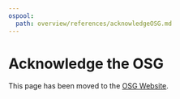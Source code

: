 ```yaml
---
ospool:
  path: overview/references/acknowledgeOSG.md
---
```


Acknowledge the OSG 
====================================

This page has been moved to the [OSG Website](https://osg-htc.org/acknowledging).